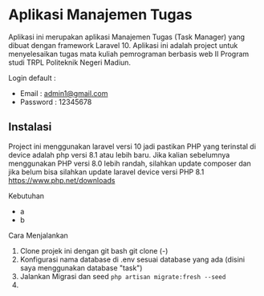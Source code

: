# Aplikasi Manajemen Tugas

Aplikasi ini merupakan aplikasi Manajemen Tugas (Task Manager) yang dibuat dengan framework Laravel 10. Aplikasi ini adalah project untuk menyelesaikan tugas mata kuliah pemrograman berbasis web II Program studi TRPL Politeknik Negeri Madiun.

Login default : 
- Email : admin1@gmail.com
- Password : 12345678
  
## Instalasi 
Project ini menggunakan laravel versi 10 jadi pastikan PHP yang terinstal di device adalah php versi 8.1 atau lebih baru. Jika kalian sebelumnya menggunakan PHP versi 8.0 lebih randah, silahkan update composer dan jika belum bisa silahkan update laravel device versi PHP 8.1 https://www.php.net/downloads

Kebutuhan
- a
- b
  
Cara Menjalankan 
1. Clone projek ini dengan git bash git clone (-)
2. Konfigurasi nama database di .env sesuai database yang ada (disini saya menggunakan database "task")
3. Jalankan Migrasi dan seed
  ```php artisan migrate:fresh --seed```
4. 

